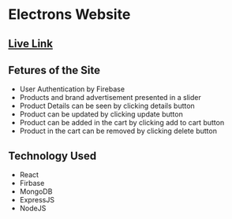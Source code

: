 # Electrons Website

## [Live Link](https://electrons-1d175.web.app/)
## Fetures of the Site
  - User Authentication by Firebase
  - Products and brand advertisement presented in a slider
  - Product Details can be seen by clicking details button
  - Product can be updated by clicking update button
  - Product can be added in the cart by clicking add to cart button
  - Product in the cart can be removed by clicking delete button

## Technology Used
  - React
  - Firbase
  - MongoDB
  - ExpressJS
  - NodeJS